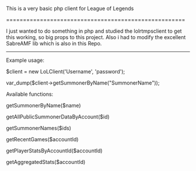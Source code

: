 This is a very basic php client for League of Legends

=====================================================

I just wanted to do something in php and studied the lolrtmpsclient to get this working, so big props to this project. Also i had to modify the excellent SabreAMF lib which is also in this Repo.

-----------------------------------------------------
Example usage:

$client = new LoLClient('Username', 'password');

var_dump($client->getSummonerByName("SummonerName"));


Available functions:

getSummonerByName($name)

getAllPublicSummonerDataByAccount($id)

getSummonerNames($ids)

getRecentGames($accountId)

getPlayerStatsByAccountId($accountId)

getAggregatedStats($accountId)
